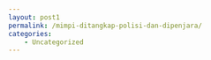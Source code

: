 ```yaml
---
layout: post1
permalink: /mimpi-ditangkap-polisi-dan-dipenjara/
categories:
    - Uncategorized
---
```



